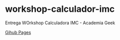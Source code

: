 # workshop-calculador-imc

Entrega WOrkshop Calculadora IMC - Academia Geek

[Gihub Pages](https://karvaroz.github.io/workshop-calculador-imc/)
